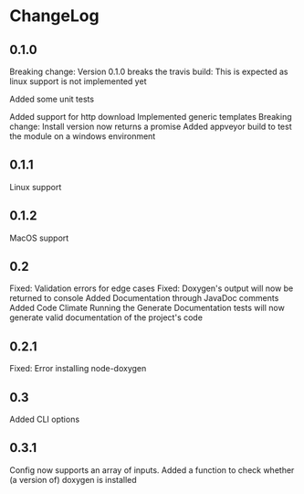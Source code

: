 ChangeLog
===========

## 0.1.0

Breaking change: Version 0.1.0 breaks the travis build: This is expected as linux support is not implemented yet

Added some unit tests

Added support for http download
Implemented generic templates
Breaking change: Install version now returns a promise
Added appveyor build to test the module on a windows environment

## 0.1.1

Linux support

## 0.1.2

MacOS support

## 0.2

Fixed: Validation errors for edge cases
Fixed: Doxygen's output will now be returned to console
Added Documentation through JavaDoc comments
Added Code Climate
Running the Generate Documentation tests will now generate valid documentation of the project's code

## 0.2.1

Fixed: Error installing node-doxygen

## 0.3

Added CLI options

## 0.3.1

Config now supports an array of inputs. 
Added a function to check whether (a version of) doxygen is installed